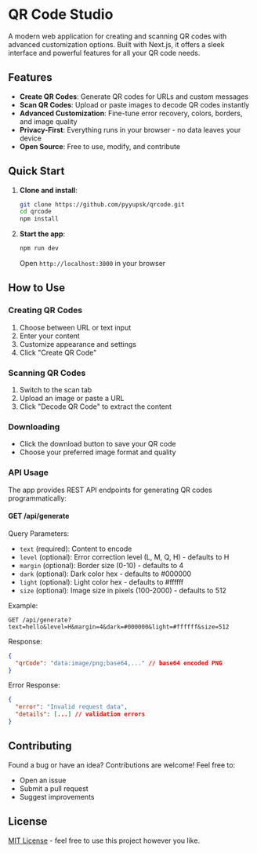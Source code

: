 # QR Code Studio

A modern web application for creating and scanning QR codes with advanced customization options. Built with Next.js, it offers a sleek interface and powerful features for all your QR code needs.

## Features

- **Create QR Codes**: Generate QR codes for URLs and custom messages
- **Scan QR Codes**: Upload or paste images to decode QR codes instantly
- **Advanced Customization**: Fine-tune error recovery, colors, borders, and image quality
- **Privacy-First**: Everything runs in your browser - no data leaves your device
- **Open Source**: Free to use, modify, and contribute

## Quick Start

1. **Clone and install**:

   ```bash
   git clone https://github.com/pyyupsk/qrcode.git
   cd qrcode
   npm install
   ```

2. **Start the app**:
   ```bash
   npm run dev
   ```
   Open `http://localhost:3000` in your browser

## How to Use

### Creating QR Codes

1. Choose between URL or text input
2. Enter your content
3. Customize appearance and settings
4. Click "Create QR Code"

### Scanning QR Codes

1. Switch to the scan tab
2. Upload an image or paste a URL
3. Click "Decode QR Code" to extract the content

### Downloading

- Click the download button to save your QR code
- Choose your preferred image format and quality

### API Usage

The app provides REST API endpoints for generating QR codes programmatically:

#### GET /api/generate

Query Parameters:
- `text` (required): Content to encode
- `level` (optional): Error correction level (L, M, Q, H) - defaults to H
- `margin` (optional): Border size (0-10) - defaults to 4
- `dark` (optional): Dark color hex - defaults to #000000
- `light` (optional): Light color hex - defaults to #ffffff
- `size` (optional): Image size in pixels (100-2000) - defaults to 512

Example:
```
GET /api/generate?text=hello&level=H&margin=4&dark=#000000&light=#ffffff&size=512
```

Response:
```json
{
  "qrCode": "data:image/png;base64,..." // base64 encoded PNG
}
```

Error Response:
```json
{
  "error": "Invalid request data",
  "details": [...] // validation errors
}
```

## Contributing

Found a bug or have an idea? Contributions are welcome! Feel free to:

- Open an issue
- Submit a pull request
- Suggest improvements

## License

[MIT License](https://github.com/pyyupsk/qrcode/blob/main/LICENSE) - feel free to use this project however you like.